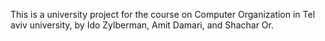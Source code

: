 This is a university project for the course on Computer Organization in Tel aviv university, by Ido Zylberman, Amit Damari, and Shachar Or.
